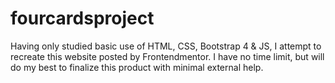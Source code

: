 # fourcardsproject
Having only studied basic use of HTML, CSS, Bootstrap 4 & JS, I attempt to recreate this website posted by Frontendmentor. I have no time limit, but will do my best to finalize this product with minimal external help.

